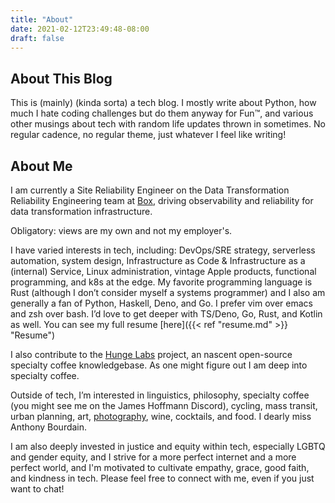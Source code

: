 ```yaml
---
title: "About"
date: 2021-02-12T23:49:48-08:00
draft: false
---
```

## About This Blog

This is (mainly) (kinda sorta) a tech blog. I mostly write about Python, how much I hate coding challenges but do them anyway for Fun™, and various other musings about tech with random life updates thrown in sometimes. No regular cadence, no regular theme, just whatever I feel like writing!

## About Me

I am currently a Site Reliability Engineer on the Data Transformation Reliability Engineering team at [Box](https://www.box.com), driving observability and reliability for data transformation infrastructure.

Obligatory: views are my own and not my employer's.

I have varied interests in tech, including: DevOps/SRE strategy, serverless automation, system design, Infrastructure as Code & Infrastructure as a (internal) Service, Linux administration, vintage Apple products, functional programming, and k8s at the edge. My favorite programming language is Rust (although I don’t consider myself a systems programmer) and I also am generally a fan of Python, Haskell, Deno, and Go. I prefer vim over emacs and zsh over bash. I’d love to get deeper with TS/Deno, Go, Rust, and Kotlin as well. You can see my full resume [here]({{< ref "resume.md" >}} "Resume")

I also contribute to the [Hunge Labs](https://github.com/hungelabs) project, an nascent open-source specialty coffee knowledgebase. As one might figure out I am deep into specialty coffee.

Outside of tech, I’m interested in linguistics, philosophy, specialty coffee (you might see me on the James Hoffmann Discord), cycling, mass transit, urban planning, art, [photography](https://https:engjolephotography.com), wine, cocktails, and food. I dearly miss Anthony Bourdain.

I am also deeply invested in justice and equity within tech, especially LGBTQ and gender equity, and I strive for a more perfect internet and a more perfect world, and I'm motivated to cultivate empathy, grace, good faith, and kindness in tech. Please feel free to connect with me, even if you just want to chat!
